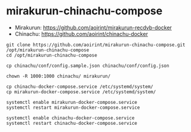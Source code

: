 # mirakurun-chinachu-compose

- Mirakurun: https://github.com/aoirint/mirakurun-recdvb-docker
- Chinachu: https://github.com/aoirint/chinachu-docker

```shell
git clone https://github.com/aoirint/mirakurun-chinachu-compose.git /opt/mirakurun-chinachu-compose
cd /opt/mirakurun-chinachu-compose

cp chinachu/conf/config.sample.json chinachu/conf/config.json

chown -R 1000:1000 chinachu/ mirakurun/

cp chinachu-docker-compose.service /etc/systemd/system/
cp mirakurun-docker-compose.service /etc/systemd/system/

systemctl enable mirakurun-docker-compose.service
systemctl restart mirakurun-docker-compose.service

systemctl enable chinachu-docker-compose.service
systemctl restart chinachu-docker-compose.service
```

